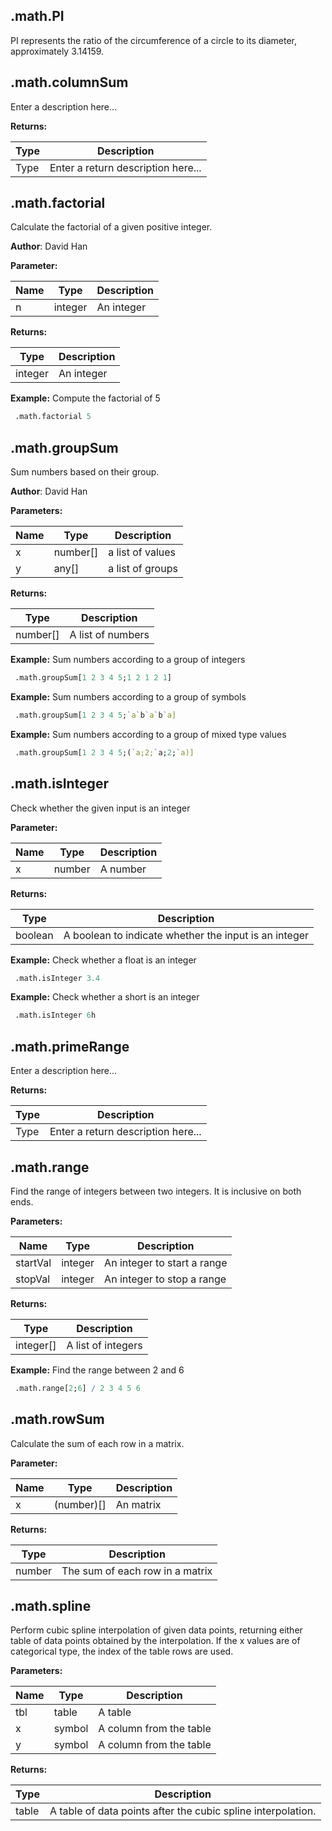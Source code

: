 ## .math.PI

PI represents the ratio of the circumference of a circle to its diameter, approximately 3.14159.

## .math.columnSum

Enter a description here...

**Returns:**

|Type|Description|
|---|---|
|Type|Enter a return description here...|

## .math.factorial

Calculate the factorial of a given positive integer.


**Author**: David Han


**Parameter:**

|Name|Type|Description|
|---|---|---|
|n|integer|An integer|

**Returns:**

|Type|Description|
|---|---|
|integer|An integer|

**Example:** Compute the factorial of 5

```q
 .math.factorial 5
```

## .math.groupSum

Sum numbers based on their group.


**Author**: David Han


**Parameters:**

|Name|Type|Description|
|---|---|---|
|x|number[]|a list of values|
|y|any[]|a list of groups|

**Returns:**

|Type|Description|
|---|---|
|number[]|A list of numbers|

**Example:** Sum numbers according to a group of integers

```q
 .math.groupSum[1 2 3 4 5;1 2 1 2 1]
```


**Example:** Sum numbers according to a group of symbols

```q
 .math.groupSum[1 2 3 4 5;`a`b`a`b`a]
```


**Example:** Sum numbers according to a group of mixed type values

```q
 .math.groupSum[1 2 3 4 5;(`a;2;`a;2;`a)]
```

## .math.isInteger

Check whether the given input is an integer


**Parameter:**

|Name|Type|Description|
|---|---|---|
|x|number|A number|

**Returns:**

|Type|Description|
|---|---|
|boolean|A boolean to indicate whether the input is an integer|

**Example:** Check whether a float is an integer

```q
 .math.isInteger 3.4
```


**Example:** Check whether a short is an integer

```q
 .math.isInteger 6h
```

## .math.primeRange

Enter a description here...

**Returns:**

|Type|Description|
|---|---|
|Type|Enter a return description here...|

## .math.range

Find the range of integers between two integers. It is inclusive on both ends.


**Parameters:**

|Name|Type|Description|
|---|---|---|
|startVal|integer|An integer to start a range|
|stopVal|integer|An integer to stop a range|

**Returns:**

|Type|Description|
|---|---|
|integer[]|A list of integers|

**Example:** Find the range between 2 and 6

```q
 .math.range[2;6] / 2 3 4 5 6
```

## .math.rowSum

Calculate the sum of each row in a matrix.


**Parameter:**

|Name|Type|Description|
|---|---|---|
|x|(number)[]|An matrix|

**Returns:**

|Type|Description|
|---|---|
|number|The sum of each row in a matrix|

## .math.spline

Perform cubic spline interpolation of given data points, returning either table of 
 data points obtained by the interpolation. If the x values are of categorical type, the index of 
 the table rows are used.


**Parameters:**

|Name|Type|Description|
|---|---|---|
|tbl|table|A table|
|x|symbol|A column from the table|
|y|symbol|A column from the table|

**Returns:**

|Type|Description|
|---|---|
|table|A table of data points after the cubic spline interpolation.|